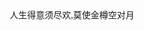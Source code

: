 
<link href="./font.css" rel="stylesheet"></link>
<center>
<font face="wxz">人生得意须尽欢,莫使金樽空对月</font>
</center>
